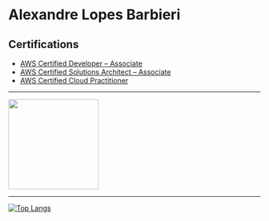 # Alexandre Lopes Barbieri

## Certifications
- <a href="https://www.credly.com/badges/1e566fab-7825-450a-8441-8135ac1a2104" target="_blank">AWS Certified Developer – Associate</a>
- <a href="https://www.credly.com/badges/f1fc4383-2dbe-4880-8ec9-d2f5f8ee2996" target="_blank">AWS Certified Solutions Architect – Associate</a>
- <a href="https://www.credly.com/badges/bdcba149-41a1-41e1-b139-a20290a6e4f0" target="_blank">AWS Certified Cloud Practitioner</a>

---

<img height="180em" src="https://github-readme-stats.vercel.app/api?username=alebarbieri1&show_icons=true&hide_border=true&&count_private=true&include_all_commits=true" />

---

[![Top Langs](https://github-readme-stats.vercel.app/api/top-langs/?username=alebarbieri1&layout=compact)](https://github.com/anuraghazra/github-readme-stats)


<!--
**alebarbieri1/alebarbieri1** is a ✨ _special_ ✨ repository because its `README.md` (this file) appears on your GitHub profile.

Here are some ideas to get you started:

- 🔭 I’m currently working on ...
- 🌱 I’m currently learning ...
- 👯 I’m looking to collaborate on ...
- 🤔 I’m looking for help with ...
- 💬 Ask me about ...
- 📫 How to reach me: ...
- 😄 Pronouns: ...
- ⚡ Fun fact: ...
-->
